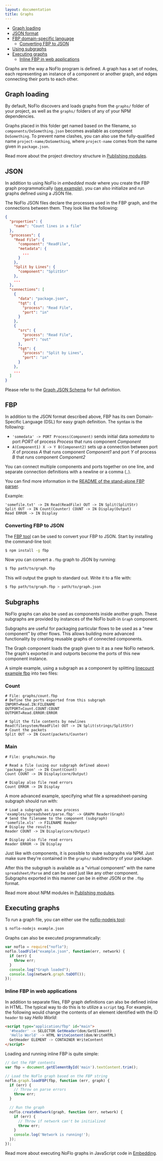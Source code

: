 ```yaml
---
layout: documentation
title: Graphs
---
```

- [Graph loading](#graph-loading)
- [JSON format](#json)
- [FBP domain-specific language](#fbp)
  - [Converting FBP to JSON](#converting-fbp-to-json)
- [Using subgraphs](#subgraphs)
- [Executing graphs](#executing-graphs)
  - [Inline FBP in web applications](#inline-fbp-in-web-applications)

Graphs are the way a NoFlo program is defined. A graph has a set of nodes, each representing an instance of a component or another graph, and edges connecting their ports to each other.

## Graph loading

By default, NoFlo discovers and loads graphs from the `graphs/` folder of your project, as well as the `graphs/` folders of any of your NPM dependencies.

Graphs placed in this folder get named based on the filename, so `components/DoSomething.json` becomes available as component `DoSomething`. To prevent name clashes, you can also use the fully-qualified name `project-name/DoSomething`, where `project-name` comes from the name given in `package.json`.

Read more about the project directory structure in [Publishing modules](/documentation/publishing/#module-structure).

## JSON

In addition to using NoFlo in _embedded mode_ where you create the FBP graph programmatically ([see example](https://raw.github.com/noflo/noflo/master/examples/linecount/count.coffee)), you can also initialize and run graphs defined using a JSON file.

The NoFlo JSON files declare the processes used in the FBP graph, and the connections between them. They look like the following:

```json
{
  "properties": {
    "name": "Count lines in a file"
  },
  "processes": {
    "Read File": {
      "component": "ReadFile",
      "metadata": {
        ...
      }
    },
    "Split by Lines": {
      "component": "SplitStr"
    },
    ...
  },
  "connections": [
    {
      "data": "package.json",
      "tgt": {
        "process": "Read File",
        "port": "in"
      }
    },
    {
      "src": {
        "process": "Read File",
        "port": "out"
      },
      "tgt": {
        "process": "Split by Lines",
        "port": "in"
      }
    },
    ...
  ]
}
```

Please refer to the [Graph JSON Schema](https://github.com/flowbased/fbp/blob/master/schema/graph.json) for full definition.

## FBP

In addition to the JSON format described above, FBP has its own Domain-Specific Language (DSL) for easy graph definition. The syntax is the following:

* `'somedata' -> PORT Process(Component)` sends initial data _somedata_ to port _PORT_ of process _Process_ that runs component _Component_
* `A(Component1) X -> Y B(Component2)` sets up a connection between port _X_ of process _A_ that runs component _Component1_ and port _Y_ of process _B_ that runs component _Component2_

You can connect multiple components and ports together on one line, and separate connection definitions with a newline or a comma (`,`).

You can find more information in the [README of the stand-alone FBP parser](https://github.com/noflo/fbp#readme).

Example:

```fbp
'somefile.txt' -> IN Read(ReadFile) OUT -> IN Split(SplitStr)
Split OUT -> IN Count(Counter) COUNT -> IN Display(Output)
Read ERROR -> IN Display
```

### Converting FBP to JSON

The [FBP tool](https://github.com/flowbased/fbp) can be used to convert your FBP to JSON. Start by installing the command-line tool:

```bash
$ npm install -g fbp
```

Now you can convert a `.fbp` graph to JSON by running:

```bash
$ fbp path/to/graph.fbp
```

This will output the graph to standard out. Write it to a file with:

```bash
$ fbp path/to/graph.fbp > path/to/graph.json
```

## Subgraphs

NoFlo graphs can also be used as components inside another graph. These subgraphs are provided by instances of the NoFlo built-in `Graph` component.

Subgraphs are useful for packaging particular flows to be used as a "new component" by other flows. This allows building more advanced functionality by creating reusable graphs of connected components.

The Graph component loads the graph given to it as a new NoFlo network. The graph's exported in and outports become the ports of this new component instance.

A simple example, using a subgraph as a component by splitting [linecount example fbp](https://github.com/noflo/noflo/blob/master/examples/linecount/count.fbp) into two files:

### Count

```fbp
# File: graphs/count.fbp
# Define the ports exported from this subgraph
INPORT=Read.IN:FILENAME
OUTPORT=Count.COUNT:COUNT
OUTPORT=Read.ERROR:ERROR

# Split the file contents by newlines
Read(filesystem/ReadFile) OUT -> IN Split(strings/SplitStr)
# Count the packets
Split OUT -> IN Count(packets/Counter)
```

### Main

```fbp
# File: graphs/main.fbp

# Read a file (using our subgraph defined above)
'package.json' -> IN Count(Count)
Count COUNT -> IN Display(core/Output)

# Display also file read errors
Count ERROR -> IN Display
```

A more advanced example, specifying what file a spreadsheet-parsing subgraph should run with:

```fbp
# Load a subgraph as a new process
'examples/spreadsheet/parse.fbp' -> GRAPH Reader(Graph)
# Send the filename to the component (subgraph)
'somefile.xls' -> FILENAME Reader
# Display the results
Reader COUNT -> IN Display(core/Output)

# Display also file read errors
Reader ERROR -> IN Display
```

Just like with components, it is possible to share subgraphs via NPM. Just make sure they're contained in the `graphs/` subdirectory of your package.

After this the subgraph is available as a "virtual component" with the name `spreadsheet/Parse` and can be used just like any other component. Subgraphs exported in this manner can be in either JSON or the `.fbp` format.

Read more about NPM modules in [Publishing modules](../publishing/).

## Executing graphs

To run a graph file, you can either use the [noflo-nodejs tool](https://github.com/noflo/noflo-nodejs):

```bash
$ noflo-nodejs example.json
```

Graphs can also be executed programmatically:

```javascript
var noflo = require("noflo");
noflo.loadFile("example.json", function(err, network) {
  if (err) {
    throw err;
  }
  console.log("Graph loaded");
  console.log(network.graph.toDOT());
});
```

### Inline FBP in web applications

In addition to separate files, FBP graph definitions can also be defined inline in HTML. The typical way to do this is to utilize a `script` tag. For example, the following would change the contents of an element identified with the ID `header` to say *Hello World*:

```html
<script type="application/fbp" id="main">
  '#header' -> SELECTOR GetHeader(dom/GetElement)
  'Hello World' -> HTML WriteContent(dom/WriteHTML)
  GetHeader ELEMENT -> CONTAINER WriteContent
</script>
```

Loading and running inline FBP is quite simple:

```javascript
// Get the FBP contents
var fbp = document.getElementById('main').textContent.trim();

// Load the NoFlo graph based on the FBP string
noflo.graph.loadFBP(fbp, function (err, graph) {
  if (err) {
    // Throw on parse errors
    throw err;
  }

  // Run the graph
  noflo.createNetwork(graph, function (err, network) {
    if (err) {
      // Throw if network can't be initialized
      throw err;
    }
    console.log('Network is running!');
  });
});
```

Read more about executing NoFlo graphs in JavaScript code in [Embedding](../embedding/).
